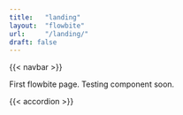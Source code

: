```yaml
---
title:   "landing"
layout:  "flowbite"
url:     "/landing/"
draft: false
---
```


{{< navbar >}}

First flowbite page. Testing component soon. 

{{< accordion >}}